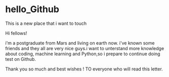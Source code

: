 # hello_Github
This is a new place that i want to touch

Hi fellows!

i'm a postgraduate from Mars and living on earth now.
i've known some friends and they all are very nice guys.i want to unterstand more knowledge about coding,
machine learning and Python,so i prepare to continue doing test on Github.

Thank you so much and best wishes !  TO everyone who will read this letter.
